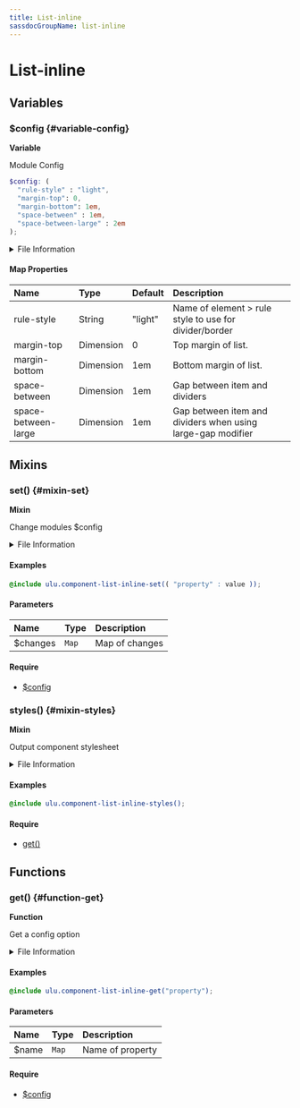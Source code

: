 ```yaml
---
title: List-inline
sassdocGroupName: list-inline
---
```



# List-inline

<div class="type-large">



</div>



## Variables




<div class="sassdoc-item-header">

###  $config {#variable-config}

  <div class="sassdoc-item-header__labels">
    <span class="tag tag--primary"><strong>Variable</strong></span>
  </div>

</div>

  

Module Config
    
    

``` scss
$config: (
  "rule-style" : "light",
  "margin-top": 0,
  "margin-bottom": 1em,
  "space-between" : 1em,
  "space-between-large" : 2em
);
```
  


<details>
  <summary>File Information</summary>
  
- **File:** _list-inline.scss
- **Group:** list-inline
- **Type:** variable
- **Lines (comments):** 11-16
- **Lines (code):** 18-24

</details>

    

#### Map Properties


|Name|Type|Default|Description|
|:--|:--|:--|:--|
|rule-style|String|"light"|Name of element > rule style to use for divider/border|
|margin-top|Dimension|0|Top margin of list.|
|margin-bottom|Dimension|1em|Bottom margin of list.|
|space-between|Dimension|1em|Gap between item and dividers|
|space-between-large|Dimension|1em|Gap between item and dividers when using large-gap modifier|

    
  

## Mixins




<div class="sassdoc-item-header">

###  set() {#mixin-set}

  <div class="sassdoc-item-header__labels">
    <span class="tag tag--primary"><strong>Mixin</strong></span>
  </div>

</div>

  

Change modules $config
    
    


<details>
  <summary>File Information</summary>
  
- **File:** _list-inline.scss
- **Group:** list-inline
- **Type:** mixin
- **Lines (comments):** 26-29
- **Lines (code):** 31-33

</details>

    

#### Examples

      


``` scss
@include ulu.component-list-inline-set(( "property" : value ));
```
  



      

#### Parameters


|Name|Type|Description|
|:--|:--|:--|
|$changes|`Map`|Map of changes|

    

#### Require

- [$config](/sass/components/accordion/#variable-config)
  


<div class="sassdoc-item-header">

###  styles() {#mixin-styles}

  <div class="sassdoc-item-header__labels">
    <span class="tag tag--primary"><strong>Mixin</strong></span>
  </div>

</div>

  

Output component stylesheet
    
    


<details>
  <summary>File Information</summary>
  
- **File:** _list-inline.scss
- **Group:** list-inline
- **Type:** mixin
- **Lines (comments):** 44-46
- **Lines (code):** 48-80

</details>

    

#### Examples

      


``` scss
@include ulu.component-list-inline-styles();
```
  



      

#### Require

- [get()](/sass/components/accordion/#function-get)
  
  

## Functions




<div class="sassdoc-item-header">

###  get() {#function-get}

  <div class="sassdoc-item-header__labels">
    <span class="tag tag--primary"><strong>Function</strong></span>
  </div>

</div>

  

Get a config option
    
    


<details>
  <summary>File Information</summary>
  
- **File:** _list-inline.scss
- **Group:** list-inline
- **Type:** function
- **Lines (comments):** 35-38
- **Lines (code):** 40-42

</details>

    

#### Examples

      


``` scss
@include ulu.component-list-inline-get("property");
```
  



      

#### Parameters


|Name|Type|Description|
|:--|:--|:--|
|$name|`Map`|Name of property|

    

#### Require

- [$config](/sass/components/accordion/#variable-config)
  
  
  